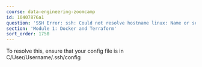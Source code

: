 ```yaml
---
course: data-engineering-zoomcamp
id: 10407876a1
question: 'SSH Error: ssh: Could not resolve hostname linux: Name or service not known'
section: 'Module 1: Docker and Terraform'
sort_order: 1750
---
```


To resolve this, ensure that your config file is in C/User/Username/.ssh/config

